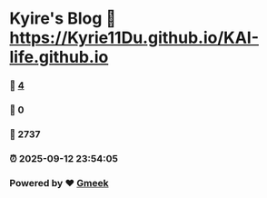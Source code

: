 # Kyire's Blog :link: https://Kyrie11Du.github.io/KAI-life.github.io 
### :page_facing_up: [4](https://Kyrie11Du.github.io/KAI-life.github.io/tag.html) 
### :speech_balloon: 0 
### :hibiscus: 2737 
### :alarm_clock: 2025-09-12 23:54:05 
### Powered by :heart: [Gmeek](https://github.com/Meekdai/Gmeek)
